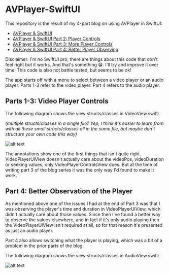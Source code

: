 # AVPlayer-SwiftUI

This repository is the result of my 4-part blog on using AVPlayer in SwiftUI:

* [AVPlayer & SwiftUI](https://medium.com/@chris.mash/avplayer-swiftui-b87af6d0553)
* [AVPlayer & SwiftUI Part 2: Player Controls](https://medium.com/@chris.mash/avplayer-swiftui-part-2-player-controls-c28b721e7e27)
* [AVPlayer & SwiftUI Part 3: More Player Controls](https://medium.com/@chris.mash/avplayer-swiftui-part-3-more-player-controls-e64558875f8e)
* [AVPlayer & SwiftUI Part 4: Better Player Observing](https://medium.com/@chris.mash/avplayer-swiftui-part-4-better-player-observing-3e5c3f24419d)

Disclaimer: I'm no SwiftUI pro, there are things about this code that don't feel right but it works. And that's something 😁. I'll try and improve it over time! This code is also not battle tested, but seems to be ok!

The app starts off with a menu to select between a video player or an audio player. Parts 1-3 refer to the video player. Part 4 refers to the audio player.

## Parts 1-3: Video Player Controls

The following diagram shows the view structs/classes in VideoView.swift:

*(multiple structs/classes in a single file? Yep, I think it's easier to learn from with all these small structs/classes all in the same file, but maybe don't structure your own code this way)*

![alt text](https://github.com/ChrisMash/AVPlayer-SwiftUI/blob/master/img/uml-videoview.png "Structs/classes in VideoView.swift")

The annotations show one of the first things that isn't quite right. VideoPlayerUIView doesn't actually care about the videoPos, videoDuration or seeking values, only VideoPlayerControlsView does. But at the time of writing part 3 of the blog series it was the only way I'd found to make it work.

## Part 4: Better Observation of the Player

As mentioned above one of the issues I had at the end of Part 3 was that I was observing the player's time and duration in VideoPlayerUIView, which didn't actually care about those values. Since then I've found a better way to observe the values elsewhere, and in fact if it's only audio playing then the VideoPlayerUIView isn't required at all, so for that reason it's presented as just an audio player.

Part 4 also allows switching what the player is playing, which was a bit of a problem in the prior parts of the blog.

The following diagram shows the view structs/classes in AudioView.swift:

![alt text](https://github.com/ChrisMash/AVPlayer-SwiftUI/blob/master/img/uml-audioview.png "Structs/classes in AudioView.swift")
